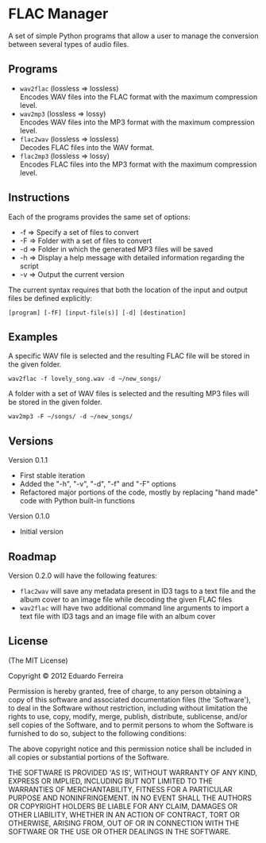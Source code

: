 # FLAC Manager

A set of simple Python programs that allow a user to manage the conversion
between several types of audio files.

## Programs

* `wav2flac` (lossless => lossless)  
Encodes WAV files into the FLAC format with the maximum compression level.
* `wav2mp3` (lossless => lossy)  
Encodes WAV files into the MP3 format with the maximum compression level.
* `flac2wav` (lossless => lossless)  
Decodes FLAC files into the WAV format.
* `flac2mp3` (lossless => lossy)  
Encodes FLAC files into the MP3 format with the maximum compression level.

## Instructions

Each of the programs provides the same set of options:

* -f => Specify a set of files to convert
* -F => Folder with a set of files to convert
* -d => Folder in which the generated MP3 files will be saved
* -h => Display a help message with detailed information regarding the script
* -v => Output the current version

The current syntax requires that both the location of the input and output files
be defined explicitly:

	[program] [-fF] [input-file(s)] [-d] [destination]

## Examples

A specific WAV file is selected and the resulting FLAC file will be stored in
the given folder.

	wav2flac -f lovely_song.wav -d ~/new_songs/

A folder with a set of WAV files is selected and the resulting MP3 files will
be stored in the given folder.

	wav2mp3 -F ~/songs/ -d ~/new_songs/

## Versions

Version 0.1.1

* First stable iteration
* Added the "-h", "-v", "-d", "-f" and "-F" options
* Refactored major portions of the code, mostly by replacing "hand made" code
with Python built-in functions

Version 0.1.0

* Initial version

## Roadmap

Version 0.2.0 will have the following features:

* `flac2wav` will save any metadata present in ID3 tags to a text file and the
album cover to an image file while decoding the given FLAC files
* `wav2flac` will have two additional command line arguments to import a text
file with ID3 tags and an image file with an album cover

## License

(The MIT License)

Copyright © 2012 Eduardo Ferreira

Permission is hereby granted, free of charge, to any person obtaining a copy
of this software and associated documentation files (the 'Software'), to deal
in the Software without restriction, including without limitation the rights
to use, copy, modify, merge, publish, distribute, sublicense, and/or sell
copies of the Software, and to permit persons to whom the Software is
furnished to do so, subject to the following conditions:

The above copyright notice and this permission notice shall be included in all
copies or substantial portions of the Software.

THE SOFTWARE IS PROVIDED 'AS IS', WITHOUT WARRANTY OF ANY KIND, EXPRESS OR
IMPLIED, INCLUDING BUT NOT LIMITED TO THE WARRANTIES OF MERCHANTABILITY,
FITNESS FOR A PARTICULAR PURPOSE AND NONINFRINGEMENT. IN NO EVENT SHALL THE
AUTHORS OR COPYRIGHT HOLDERS BE LIABLE FOR ANY CLAIM, DAMAGES OR OTHER
LIABILITY, WHETHER IN AN ACTION OF CONTRACT, TORT OR OTHERWISE, ARISING FROM,
OUT OF OR IN CONNECTION WITH THE SOFTWARE OR THE USE OR OTHER DEALINGS IN THE
SOFTWARE.
